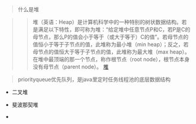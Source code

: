 >什么是堆

>>堆（英语：Heap）是计算机科学中的一种特别的树状数据结构。若是满足以下特性，即可称为堆：“给定堆中任意节点P和C，若P是C的母节点，那么P的值会小于等于（或大于等于）C的值”。若母节点的值恒小于等于子节点的值，此堆称为最小堆（min heap）；反之，若母节点的值恒大于等于子节点的值，此堆称为最大堆（max heap）。在堆中最顶端的那一个节点，称作根节点（root node），根节点本身没有母节点（parent node）。
>>[堆](https://zh.wikipedia.org/wiki/%E5%A0%86%E7%A9%8D)

>priorityqueue优先队列，是java里定时任务线程池的底层数据结构
>

- 二叉堆


- 斐波那契堆 


- 